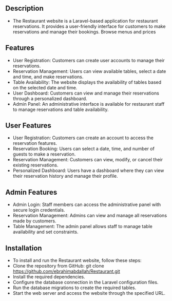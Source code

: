 ## Description
- The Restaurant website is a Laravel-based application for restaurant reservations. It provides a user-friendly interface for customers to make reservations and manage their bookings.
Browse menus and prices

## Features
- User Registration: Customers can create user accounts to manage their reservations.
- Reservation Management: Users can view available tables, select a date and time, and make reservations.
- Table Availability: The website displays the availability of tables based on the selected date and time.
- User Dashboard: Customers can view and manage their reservations through a personalized dashboard.
- Admin Panel: An administrative interface is available for restaurant staff to manage reservations and table availability.

## User Features
- User Registration: Customers can create an account to access the reservation features.
- Reservation Booking: Users can select a date, time, and number of guests to make a reservation.
- Reservation Management: Customers can view, modify, or cancel their existing reservations.
- Personalized Dashboard: Users have a dashboard where they can view their reservation history and manage their profile.
## Admin Features
- Admin Login: Staff members can access the administrative panel with secure login credentials.
- Reservation Management: Admins can view and manage all reservations made by customers.
- Table Management: The admin panel allows staff to manage table availability and set constraints.

## Installation
- To install and run the Restaurant website, follow these steps:
- Clone the repository from GitHub: git clone https://github.com/ebrahimabdallah/Restaurant.git
- Install the required dependencies.
- Configure the database connection in the Laravel configuration files.
- Run the database migrations to create the required tables.
- Start the web server and access the website through the specified URL.





